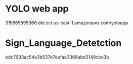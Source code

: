 
# YOLO web app


315865595366.dkr.ecr.us-east-1.amazonaws.com/yoloapp


# Sign_Language_Detetction
bdc7993ac54e3b537e7eefae3366abd3149cbe3b
